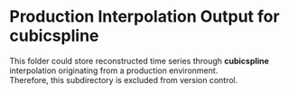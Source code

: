 # Production Interpolation Output for cubicspline

This folder could store reconstructed time series through **cubicspline** interpolation originating from a production environment.  
Therefore, this subdirectory is excluded from version control.
